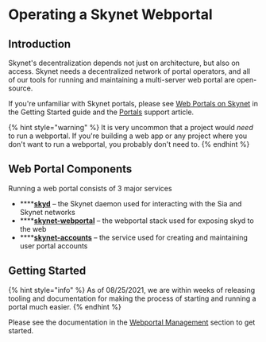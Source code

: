 # Operating a Skynet Webportal

## Introduction

Skynet's decentralization depends not just on architecture, but also on access. Skynet needs a decentralized network of portal operators, and all of our tools for running and maintaining a multi-server web portal are open-source.

If you're unfamiliar with Skynet portals, please see [Web Portals on Skynet](https://support.siasky.net/getting-started/web-portals-on-skynet) in the Getting Started guide and the [Portals](https://support.siasky.net/key-concepts/skynet-portals) support article.

{% hint style="warning" %}
It is very uncommon that a project would _need_ to run a webportal. If you're building a web app or any project where you don't want to run a webportal, you probably don't need to.
{% endhint %}

## Web Portal Components

Running a web portal consists of 3 major services

* ****[**skyd**](https://gitlab.com/SkynetLabs/skyd) – the Skynet daemon used for interacting with the Sia and Skynet networks
* ****[**skynet-webportal**](https://github.com/SkynetLabs/skynet-webportal) – the webportal stack used for exposing skyd to the web
* ****[**skynet-accounts**](https://github.com/SkynetLabs/skynet-accounts) – the service used for creating and maintaining user portal accounts

## Getting Started

{% hint style="info" %}
As of 08/25/2021, we are within weeks of releasing tooling and documentation for making the process of starting and running a portal much easier.
{% endhint %}

Please see the documentation in the [Webportal Management](../webportal-management/requirements/) section to get started.
